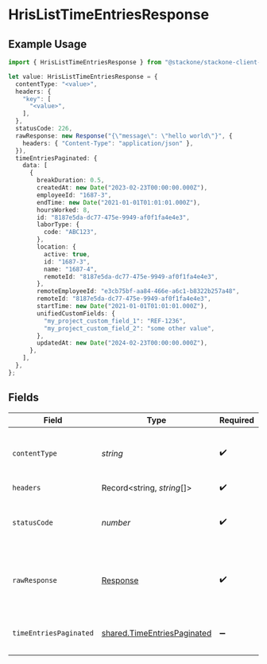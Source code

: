 # HrisListTimeEntriesResponse

## Example Usage

```typescript
import { HrisListTimeEntriesResponse } from "@stackone/stackone-client-ts/sdk/models/operations";

let value: HrisListTimeEntriesResponse = {
  contentType: "<value>",
  headers: {
    "key": [
      "<value>",
    ],
  },
  statusCode: 226,
  rawResponse: new Response("{\"message\": \"hello world\"}", {
    headers: { "Content-Type": "application/json" },
  }),
  timeEntriesPaginated: {
    data: [
      {
        breakDuration: 0.5,
        createdAt: new Date("2023-02-23T00:00:00.000Z"),
        employeeId: "1687-3",
        endTime: new Date("2021-01-01T01:01:01.000Z"),
        hoursWorked: 8,
        id: "8187e5da-dc77-475e-9949-af0f1fa4e4e3",
        laborType: {
          code: "ABC123",
        },
        location: {
          active: true,
          id: "1687-3",
          name: "1687-4",
          remoteId: "8187e5da-dc77-475e-9949-af0f1fa4e4e3",
        },
        remoteEmployeeId: "e3cb75bf-aa84-466e-a6c1-b8322b257a48",
        remoteId: "8187e5da-dc77-475e-9949-af0f1fa4e4e3",
        startTime: new Date("2021-01-01T01:01:01.000Z"),
        unifiedCustomFields: {
          "my_project_custom_field_1": "REF-1236",
          "my_project_custom_field_2": "some other value",
        },
        updatedAt: new Date("2024-02-23T00:00:00.000Z"),
      },
    ],
  },
};
```

## Fields

| Field                                                                             | Type                                                                              | Required                                                                          | Description                                                                       |
| --------------------------------------------------------------------------------- | --------------------------------------------------------------------------------- | --------------------------------------------------------------------------------- | --------------------------------------------------------------------------------- |
| `contentType`                                                                     | *string*                                                                          | :heavy_check_mark:                                                                | HTTP response content type for this operation                                     |
| `headers`                                                                         | Record<string, *string*[]>                                                        | :heavy_check_mark:                                                                | N/A                                                                               |
| `statusCode`                                                                      | *number*                                                                          | :heavy_check_mark:                                                                | HTTP response status code for this operation                                      |
| `rawResponse`                                                                     | [Response](https://developer.mozilla.org/en-US/docs/Web/API/Response)             | :heavy_check_mark:                                                                | Raw HTTP response; suitable for custom response parsing                           |
| `timeEntriesPaginated`                                                            | [shared.TimeEntriesPaginated](../../../sdk/models/shared/timeentriespaginated.md) | :heavy_minus_sign:                                                                | The list of time entries was retrieved.                                           |